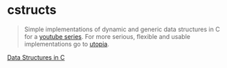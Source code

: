 # cstructs

> Simple implementations of dynamic and generic data structures in C for a [youtube
> series](https://youtube.com/playlist?list=PLDr0kAGBiX28XOjxHByDbNbALeluyKn5j).
> For more serious, flexible and usable implementations go to
> [utopia](https://github.com/LogicEu/utopia.git).

[Data Structures in C](https://youtube.com/playlist?list=PLDr0kAGBiX28XOjxHByDbNbALeluyKn5j)
